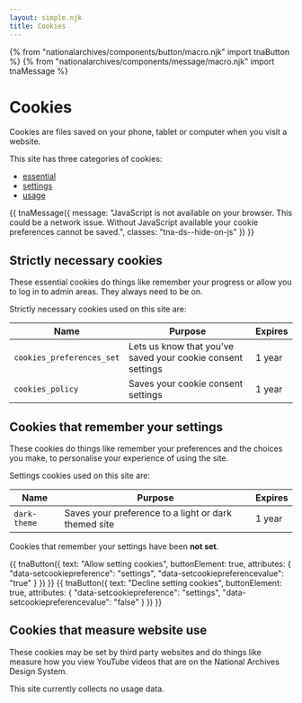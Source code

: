 ```yaml
---
layout: simple.njk
title: Cookies
---
```


{% from "nationalarchives/components/button/macro.njk" import tnaButton %}
{% from "nationalarchives/components/message/macro.njk" import tnaMessage %}

# Cookies

Cookies are files saved on your phone, tablet or computer when you visit a website.

This site has three categories of cookies:

- [essential](#strictly-necessary-cookies)
- [settings](#cookies-that-remember-your-settings)
- [usage](#cookies-that-measure-website-use)

{{ tnaMessage({
  message: "JavaScript is not available on your browser. This could be a network issue. Without JavaScript available your cookie preferences cannot be saved.",
  classes: "tna-ds--hide-on-js"
}) }}

## Strictly necessary cookies

These essential cookies do things like remember your progress or allow you to log in to admin areas. They always need to be on.

Strictly necessary cookies used on this site are:

| Name                      | Purpose                                                     | Expires |
| ------------------------- | ----------------------------------------------------------- | ------- |
| `cookies_preferences_set` | Lets us know that you’ve saved your cookie consent settings | 1 year  |
| `cookies_policy`          | Saves your cookie consent settings                          | 1 year  |

## Cookies that remember your settings

These cookies do things like remember your preferences and the choices you make, to personalise your experience of using the site.

Settings cookies used on this site are:

| Name                      | Purpose                                              | Expires |
| ------------------------- | ---------------------------------------------------- | ------- |
| `dark-theme`              | Saves your preference to a light or dark themed site | 1 year  |

<p aria-live="assertive">Cookies that remember your settings have been <strong data-showcookiepreference="settings">not set</strong>.</p>

<div class="tna-button-group">
{{ tnaButton({
  text: "Allow setting cookies",
  buttonElement: true,
  attributes: {
    "data-setcookiepreference": "settings",
    "data-setcookiepreferencevalue": "true"
  }
}) }} {{ tnaButton({
  text: "Decline setting cookies",
  buttonElement: true,
  attributes: {
    "data-setcookiepreference": "settings",
    "data-setcookiepreferencevalue": "false"
  }
}) }}
</div>

## Cookies that measure website use

These cookies may be set by third party websites and do things like measure how you view YouTube videos that are on the National Archives Design System.

This site currently collects no usage data.
